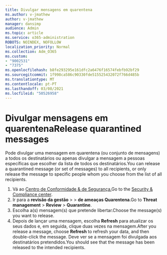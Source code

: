 ```yaml
---
title: Divulgar mensagens em quarentena
ms.author: v-jmathew
author: v-jmathew
manager: dansimp
audience: Admin
ms.topic: article
ms.service: o365-administration
ROBOTS: NOINDEX, NOFOLLOW
localization_priority: Normal
ms.collection: Adm_O365
ms.custom:
- "9002531"
- "7375"
ms.openlocfilehash: b8fe293295e161dfc2a6476f16574febfb92bf29
ms.sourcegitcommit: 1f998ca586c90330fde515525432072f766d485b
ms.translationtype: MT
ms.contentlocale: pt-PT
ms.lasthandoff: 03/08/2021
ms.locfileid: "50526958"
---
```

# <a name="release-quarantined-messages"></a><span data-ttu-id="ab170-102">Divulgar mensagens em quarentena</span><span class="sxs-lookup"><span data-stu-id="ab170-102">Release quarantined messages</span></span>

<span data-ttu-id="ab170-103">Pode divulgar uma mensagem em quarentena (ou conjunto de mensagens) a todos os destinatários ou apenas divulgar a mensagem a pessoas específicas que escolher da lista de todos os destinatários.</span><span class="sxs-lookup"><span data-stu-id="ab170-103">You can release a quarantined message (or set of messages) to all recipients, or only release the message to specific people whom you choose from the list of all recipients.</span></span>

1. <span data-ttu-id="ab170-104">Vá ao [Centro de Conformidade & de Segurança.](https://go.microsoft.com/fwlink/p/?linkid=2077143)</span><span class="sxs-lookup"><span data-stu-id="ab170-104">Go to the [Security & Compliance center](https://go.microsoft.com/fwlink/p/?linkid=2077143).</span></span>
2. <span data-ttu-id="ab170-105">Ir para a **revisão da gestão**  >    >  **de ameaças Quarentena**.</span><span class="sxs-lookup"><span data-stu-id="ab170-105">Go to **Threat management** > **Review** > **Quarantine**.</span></span>
3. <span data-ttu-id="ab170-106">Escolha a(s) mensagem(s) que pretende libertar.</span><span class="sxs-lookup"><span data-stu-id="ab170-106">Choose the message(s) you want to release.</span></span>
4. <span data-ttu-id="ab170-107">Depois de lançar uma mensagem, escolha **Refresh** para atualizar os seus dados e, em seguida, clique duas vezes na mensagem.</span><span class="sxs-lookup"><span data-stu-id="ab170-107">After you release a message, choose **Refresh** to refresh your data, and then double-click the message.</span></span> <span data-ttu-id="ab170-108">Deve ver se a mensagem foi divulgada aos destinatários pretendidos.</span><span class="sxs-lookup"><span data-stu-id="ab170-108">You should see that the message has been released to the intended recipients.</span></span>
